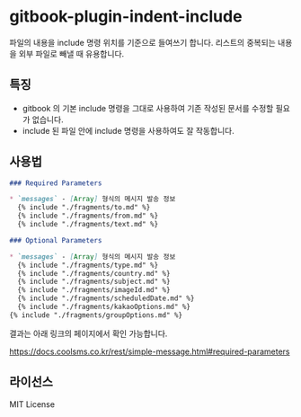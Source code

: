# gitbook-plugin-indent-include
파일의 내용을 include 명령 위치를 기준으로 들여쓰기 합니다.
리스트의 중복되는 내용을 외부 파일로 빼낼 때 유용합니다.

## 특징
* gitbook 의 기본 include 명령을 그대로 사용하여 기존 작성된 문서를 수정할 필요가 없습니다.
* include 된 파일 안에 include 명령을 사용하여도 잘 작동합니다.

## 사용법

```markdown
### Required Parameters

* `messages` - [Array] 형식의 메시지 발송 정보
  {% include "./fragments/to.md" %}
  {% include "./fragments/from.md" %}
  {% include "./fragments/text.md" %}

### Optional Parameters

* `messages` - [Array] 형식의 메시지 발송 정보
  {% include "./fragments/type.md" %}
  {% include "./fragments/country.md" %}
  {% include "./fragments/subject.md" %}
  {% include "./fragments/imageId.md" %}
  {% include "./fragments/scheduledDate.md" %}
  {% include "./fragments/kakaoOptions.md" %}
{% include "./fragments/groupOptions.md" %}

```

결과는 아래 링크의 페이지에서 확인 가능합니다.

https://docs.coolsms.co.kr/rest/simple-message.html#required-parameters

## 라이선스

MIT License
